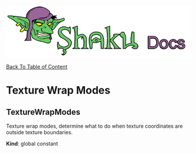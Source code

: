 ![Shaku JS](resources/logo-sm.png)

[Back To Table of Content](index.md)

# Texture Wrap Modes

<a name="TextureWrapModes"></a>

## TextureWrapModes
Texture wrap modes, determine what to do when texture coordinates are outside texture boundaries.

**Kind**: global constant  
